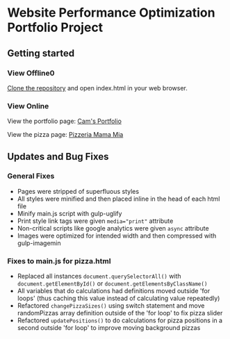 # Website Performance Optimization Portfolio Project

## Getting started
### View Offline0
[Clone the repository](https://github.com/TySabs/Optimizations.git) and open index.html in your web browser.

### View Online
View the portfolio page: [Cam's Portfolio](https://tysabs.github.io/Optimizations/)

View the pizza page: [Pizzeria Mama Mia](https://tysabs.github.io/Optimizations/views/pizza.html)

## Updates and Bug Fixes
### General Fixes
* Pages were stripped of superfluous styles
* All styles were minified and then placed inline in the head of each html file
* Minify main.js script with gulp-uglify
* Print style link tags were given ```media="print"``` attribute
* Non-critical scripts like google analytics were given ```async``` attribute
* Images were optimized for intended width and then compressed with gulp-imagemin

### Fixes to main.js for pizza.html
* Replaced all instances ```document.querySelectorAll()``` with ```document.getElementById()``` or ```document.getElementsByClassName()```
* All variables that do calculations had definitions moved outside 'for loops' (thus caching this value instead of calculating value repeatedly)
* Refactored ```changePizzaSizes()``` using switch statement and move randomPizzas array definition outside of the 'for loop' to fix pizza slider
* Refactored ```updatePositions()``` to do calculations for pizza positions in a second outside 'for loop' to improve moving background pizzas
